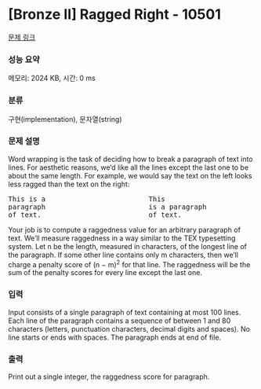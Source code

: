 # [Bronze II] Ragged Right - 10501 

[문제 링크](https://www.acmicpc.net/problem/10501) 

### 성능 요약

메모리: 2024 KB, 시간: 0 ms

### 분류

구현(implementation), 문자열(string)

### 문제 설명

<p>Word wrapping is the task of deciding how to break a paragraph of text into lines. For aesthetic reasons, we’d like all the lines except the last one to be about the same length. For example, we would say the text on the left looks less ragged than the text on the right:</p>

<pre>This is a                         This
paragraph                         is a paragraph
of text.                          of text.</pre>

<p>Your job is to compute a raggedness value for an arbitrary paragraph of text. We’ll measure raggedness in a way similar to the TEX typesetting system. Let n be the length, measured in characters, of the longest line of the paragraph. If some other line contains only m characters, then we’ll charge a penalty score of (n − m)<sup>2</sup> for that line. The raggedness will be the sum of the penalty scores for every line except the last one.</p>

### 입력 

 <p>Input consists of a single paragraph of text containing at most 100 lines. Each line of the paragraph contains a sequence of between 1 and 80 characters (letters, punctuation characters, decimal digits and spaces). No line starts or ends with spaces. The paragraph ends at end of file.</p>

### 출력 

 <p>Print out a single integer, the raggedness score for paragraph.</p>

